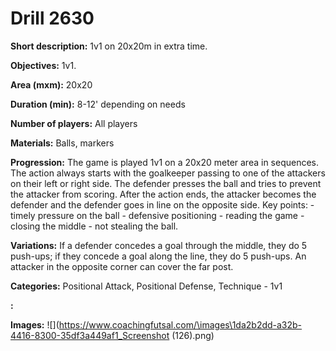 # Drill 2630

**Short description:**
1v1 on 20x20m in extra time.

**Objectives:**
1v1.

**Area (mxm):**
20x20

**Duration (min):**
8-12' depending on needs

**Number of players:**
All players

**Materials:**
Balls, markers

**Progression:**
The game is played 1v1 on a 20x20 meter area in sequences. The action always starts with the goalkeeper passing to one of the attackers on their left or right side. The defender presses the ball and tries to prevent the attacker from scoring. After the action ends, the attacker becomes the defender and the defender goes in line on the opposite side. Key points: - timely pressure on the ball - defensive positioning - reading the game - closing the middle - not stealing the ball.

**Variations:**
If a defender concedes a goal through the middle, they do 5 push-ups; if they concede a goal along the line, they do 5 push-ups. An attacker in the opposite corner can cover the far post.

**Categories:**
Positional Attack, Positional Defense, Technique - 1v1

**:**


**Images:**
![](https://www.coachingfutsal.com/\images\1da2b2dd-a32b-4416-8300-35df3a449af1_Screenshot (126).png)

